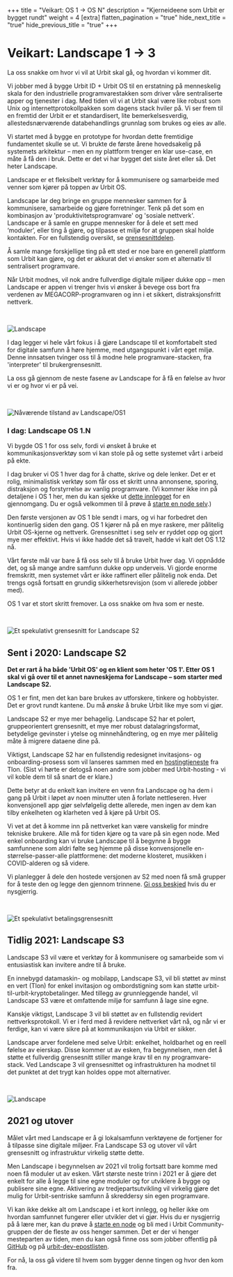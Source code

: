 +++
title = "Veikart: OS 1 -> OS N"
description = "Kjerneideene som Urbit er bygget rundt"
weight = 4
[extra]
flatten_pagination = "true"
hide_next_title = "true"
hide_previous_title = "true"
+++

# Veikart: Landscape 1 → 3

La oss snakke om hvor vi vil at Urbit skal gå, og hvordan vi kommer dit.

Vi jobber med å bygge Urbit ID + Urbit OS til en erstatning på menneskelig skala for den industrielle programvarestakken som driver våre sentraliserte apper og tjenester i dag. Med tiden vil vi at Urbit skal være like robust som Unix og internettprotokollpakken som dagens stack hviler på. Vi ser frem til en fremtid der Urbit er et standardisert, lite bemerkelsesverdig, allestedsnærværende databehandlings grunnlag som brukes og eies av alle.

Vi startet med å bygge en prototype for hvordan dette fremtidige fundamentet skulle se ut. Vi brukte de første årene hovedsakelig på systemets arkitektur – men en ny plattform trenger en klar use-case, en måte å få den i bruk. Dette er det vi har bygget det siste året eller så. Det heter Landscape.

Landscape er et fleksibelt verktøy for å kommunisere og samarbeide med venner som kjører på toppen av Urbit OS.

Landscape lar deg bringe en gruppe mennesker sammen for å kommunisere, samarbeide og gjøre forretninger. Tenk på det som en kombinasjon av 'produktivitetsprogramvare' og 'sosiale nettverk'. Landscape er å samle en gruppe mennesker for å dele et sett med ‘moduler’, eller ting å gjøre, og tilpasse et miljø for at gruppen skal holde kontakten. For en fullstendig oversikt, se [grensesnittdelen](https://urbit.org/understanding-urbit/interface/).

Å samle mange forskjellige ting på ett sted er noe bare en generell plattform som Urbit kan gjøre, og det er akkurat det vi ønsker som et alternativ til sentralisert programvare.

Når Urbit modnes, vil nok andre fullverdige digitale miljøer dukke opp – men Landscape er appen vi trenger hvis vi ønsker å bevege oss bort fra verdenen av MEGACORP-programvaren og inn i et sikkert, distraksjonsfritt nettverk.

<br>

![Landscape](https://storage.googleapis.com/media.urbit.org/tlon/landscape.jpg)

I dag legger vi hele vårt fokus i å gjøre Landscape til et komfortabelt sted for digitale samfunn å høre hjemme, med utgangspunkt i vårt eget miljø. Denne innsatsen tvinger oss til å modne hele programvare-stacken, fra 'interpreter' til brukergrensesnitt.

La oss gå gjennom de neste fasene av Landscape for å få en følelse av hvor vi er og hvor vi er på vei.

<br>

![Nåværende tilstand av Landscape/OS1](https://storage.googleapis.com/media.urbit.org/site/understanding-urbit/uu-interface-3.png)

### I dag: Landscape OS 1.N

Vi bygde OS 1 for oss selv, fordi vi ønsket å bruke et kommunikasjonsverktøy som vi kan stole på og sette systemet vårt i arbeid på ekte.

I dag bruker vi OS 1 hver dag for å chatte, skrive og dele lenker. Det er et rolig, minimalistisk verktøy som får oss et skritt unna annonsene, sporing, distraksjon og forstyrrelse av vanlig programvare. (Vi kommer ikke inn på detaljene i OS 1 her, men du kan sjekke ut [dette innlegget](https://urbit.org/blog/introducing-os1/) for en gjennomgang. Du er også velkommen til å prøve å [starte en node selv](https://urbit.org/getting-started/).)

Den første versjonen av OS 1 ble sendt i mars, og vi har forbedret den kontinuerlig siden den gang. OS 1 kjører nå på en mye raskere, mer pålitelig Urbit OS-kjerne og nettverk. Grensesnittet i seg selv er ryddet opp og gjort mye mer effektivt. Hvis vi ikke hadde det så travelt, hadde vi kalt det OS 1.12 nå.

Vårt første mål var bare å få oss selv til å bruke Urbit hver dag. Vi oppnådde det, og så mange andre samfunn dukke opp underveis. Vi gjorde enorme fremskritt, men systemet vårt er ikke raffinert eller pålitelig nok enda. Det trengs også fortsatt en grundig sikkerhetsrevisjon (som vi allerede jobber med).

OS 1 var et stort skritt fremover. La oss snakke om hva som er neste.

<br>

![Et spekulativt grensesnitt for Landscape S2](https://storage.googleapis.com/media.urbit.org/site/understanding-urbit/uu-interface-4.png)

## Sent i 2020: Landscape S2

**Det er rart å ha både 'Urbit OS' og en klient som heter 'OS 1'. Etter OS 1 skal vi gå over til et annet navneskjema for Landscape – som starter med Landscape S2.**

OS 1 er fint, men det kan bare brukes av utforskere, tinkere og hobbyister. Det er grovt rundt kantene. Du må *ønske* å bruke Urbit like mye som vi gjør.

Landscape S2 er mye mer behagelig. Landscape S2 har et polert, gruppeorientert grensesnitt, et mye mer robust datalagringsformat, betydelige gevinster i ytelse og minnehåndtering, og en mye mer pålitelig måte å migrere dataene dine på.

Viktigst, Landscape S2 har en fullstendig redesignet invitasjons- og onboarding-prosess som vil lanseres sammen med en [hostingtjeneste](https://tlon.io) fra Tlon. (Sist vi hørte er detogså noen andre som jobber med Urbit-hosting - vi vil koble dem til så snart de er klare.)

Dette betyr at du enkelt kan invitere en venn fra Landscape og ha dem i gang på Urbit i løpet av noen minutter uten å forlate nettleseren. Hver konvensjonell app gjør selvfølgelig dette allerede, men ingen av dem kan tilby enkelheten og klarheten ved å kjøre på Urbit OS.

Vi vet at det å komme inn på nettverket kan være vanskelig for mindre tekniske brukere. Alle må for tiden kjøre og ta vare på sin egen node. Med enkel onboarding kan vi bruke Landscape til å begynne å bygge samfunnene som aldri følte seg hjemme på disse konvensjonelle en-størrelse-passer-alle plattformene: det moderne klosteret, musikken i COVID-alderen og så videre.

Vi planlegger å dele den hostede versjonen av S2 med noen få små grupper for å teste den og legge den gjennom trinnene. [Gi oss beskjed](https://tlon.io) hvis du er nysgjerrig.

<br>

![Et spekulativt betalingsgrensesnitt](https://storage.googleapis.com/media.urbit.org/site/understanding-urbit/uu-roadmap-4.jpg)

## Tidlig 2021: Landscape S3

Landscape S3 vil være et verktøy for å kommunisere og samarbeide som vi entusiastisk kan invitere andre til å bruke.

En innebygd datamaskin- og mobilapp, Landscape S3, vil bli støttet av minst en vert (Tlon) for enkel invitasjon og ombordstigning som kan støtte urbit-til-urbit-kryptobetalinger. Med tillegg av grunnleggende handel, vil Landscape S3 være et omfattende miljø for samfunn å lage sine egne.

Kanskje viktigst, Landscape 3 vil bli støttet av en fullstendig revidert nettverksprotokoll. Vi er i ferd med å revidere nettverket vårt nå, og når vi er ferdige, kan vi være sikre på at kommunikasjon via Urbit er sikker.

Landscape arver fordelene med selve Urbit: enkelhet, holdbarhet og en reell følelse av eierskap. Disse kommer ut av esken, fra begynnelsen, men det å støtte et fullverdig grensesnitt stiller mange krav til en ny programvare-stack. Ved Landscape 3 vil grensesnittet og infrastrukturen ha modnet til det punktet at det trygt kan holdes oppe mot alternativer.

<br>

![Landscape](https://storage.googleapis.com/media.urbit.org/site/understanding-urbit/uu-roadmap-5.jpg)

## 2021 og utover

Målet vårt med Landscape er å gi lokalsamfunn verktøyene de fortjener for å tilpasse sine digitale miljøer. Fra Landscape S3 og utover vil vårt grensesnitt og infrastruktur virkelig støtte dette.

Men Landscape i begynnelsen av 2021 vil trolig fortsatt bare komme med noen få moduler ut av esken. Vårt største neste trinn i 2021 er å gjøre det enkelt for alle å legge til sine egne moduler og for utviklere å bygge og publisere sine egne. Aktivering av tredjepartsutvikling vil virkelig gjøre det mulig for Urbit-sentriske samfunn å skreddersy sin egen programvare.


Vi kan ikke dekke alt om Landscape i et kort innlegg, og heller ikke om hvordan samfunnet fungerer eller utvikler det vi gjør. Hvis du er nysgjerrig på å lære mer, kan du prøve å [starte en node](https://urbit.org/getting-started/) og bli med i Urbit Community-gruppen der de fleste av oss henger sammen. Det er der vi henger mesteparten av tiden, men du kan også finne oss som jobber offentlig på [GitHub](https://github.com/urbit) og på [urbit-dev-epostlisten](https://groups.google.com/a/urbit.org/g/dev).

For nå, la oss gå videre til hvem som bygger denne tingen og hvor den kom fra.
